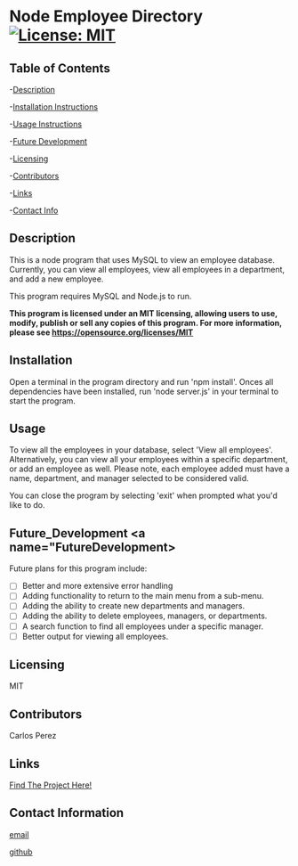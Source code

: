 # Node Employee Directory [![License: MIT](https://img.shields.io/badge/License-MIT-yellow.svg)](https://opensource.org/licenses/MIT)

## Table of Contents 

-[Description](##Description)

-[Installation Instructions](##Install)

-[Usage Instructions](##Usage)

-[Future Development](##Future_Development)

-[Licensing](##License)

-[Contributors](##Contributors)

-[Links](##Links)

-[Contact Info](##Contact)

## Description <a name="Description"></a>

This is a node program that uses MySQL to view an employee database. Currently, you can view all employees, view all employees in a department, and add a new employee.

This program requires MySQL and Node.js to run.

__This program is licensed under an MIT licensing, allowing users to use, modify, publish or sell any copies of this program. For more information, please see https://opensource.org/licenses/MIT__

## Installation <a name="Install"></a>

Open a terminal in the program directory and run 'npm install'. Onces all dependencies have been installed, run 'node server.js' in your terminal to start the program. 
   
## Usage <a name="Usage"></a>

To view all the employees in your database, select 'View all employees'. Alternatively, you can view all your employees within a specific department, or add an employee as well. Please note, each employee added must have a name, department, and manager selected to be considered valid.

You can close the program by selecting 'exit' when prompted what you'd like to do.

## Future_Development <a name="FutureDevelopment></a>

Future plans for this program include:
- [ ] Better and more extensive error handling 
- [ ] Adding functionality to return to the main menu from a sub-menu. 
- [ ] Adding the ability to create new departments and managers. 
- [ ] Adding the ability to delete employees, managers, or departments.
- [ ] A search function to find all employees under a specific manager.
- [ ] Better output for viewing all employees.

## Licensing <a name="License"></a>

MIT
    
## Contributors <a name="Contributors"></a>

Carlos Perez

## Links <a name="Links"></a>

[Find The Project Here!](http://www.github.com/perezcarlos93)

## Contact Information <a name="Contact"></a>


[email](perez.carlos_a@yahoo.com)

[github](http://www.github.com/perezcarlos93)

